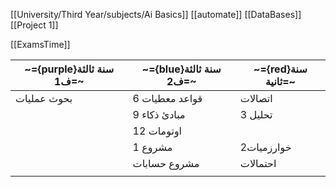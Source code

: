 [[University/Third Year/subjects/Ai Basics]]
[[automate]]
[[DataBases]]
[[Project 1]]

[[ExamsTime]]

| ~={purple}سنة ثالثة ف1=~ | ~={blue}سنة ثالثة ف2=~ | ~={red}سنة ثانية=~ |
| ------------------------ | ---------------------- | ------------------ |
| بحوث عمليات              | قواعد معطيات 6         | اتصالات            |
|                          | مبادئ ذكاء 9           | تحليل 3<br>        |
|                          | اوتومات 12             |                    |
|                          | مشروع 1                | خوارزميات2         |
|                          | مشروع حسابات           | احتمالات           |
|                          |                        |                    |

